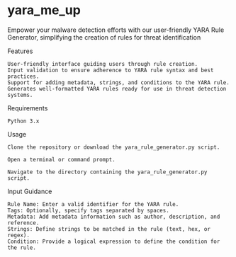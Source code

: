# yara_me_up
Empower your malware detection efforts with our user-friendly YARA Rule Generator, simplifying the creation of  rules for threat identification

Features

    User-friendly interface guiding users through rule creation.
    Input validation to ensure adherence to YARA rule syntax and best practices.
    Support for adding metadata, strings, and conditions to the YARA rule.
    Generates well-formatted YARA rules ready for use in threat detection systems.

Requirements

    Python 3.x

Usage

    Clone the repository or download the yara_rule_generator.py script.

    Open a terminal or command prompt.

    Navigate to the directory containing the yara_rule_generator.py script.

Input Guidance

    Rule Name: Enter a valid identifier for the YARA rule.
    Tags: Optionally, specify tags separated by spaces.
    Metadata: Add metadata information such as author, description, and reference.
    Strings: Define strings to be matched in the rule (text, hex, or regex).
    Condition: Provide a logical expression to define the condition for the rule.
